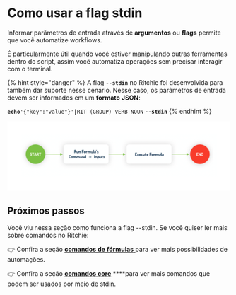 # Como usar a flag stdin

Informar parâmetros de entrada através de **argumentos** ou **flags** permite que você automatize workflows. 

 É particularmente útil quando você estiver manipulando outras ferramentas dentro do script, assim você automatiza operações sem precisar interagir com o terminal. 

{% hint style="danger" %}
A flag **`--stdin`** no Ritchie foi desenvolvida para também dar suporte nesse cenário. Nesse caso, os parâmetros de entrada devem ser informados em um **formato JSON**:

**`echo`**`'{"key":"value"}'`**`|`**`RIT (GROUP) VERB NOUN` **`--stdin`**
{% endhint %}

![](../../../.gitbook/assets/screen-shot-2020-08-27-at-15.22.10.png)

## **Próximos passos**

Você viu nessa seção como funciona a flag --stdin. Se você quiser ler mais sobre comandos no Ritchie:

👉 Confira a seção [**comandos de fórmulas** ](comandos-de-formulas.md)para ver mais possibilidades de automações.

👉 Confira a seção [**comandos core**](comandos-core.md) ****para ver mais comandos que podem ser usados por meio de stdin. 

